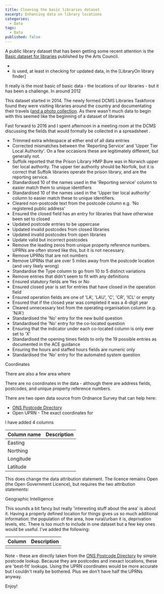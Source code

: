 ```yaml
---
title: Cleaning the basic libraries dataset
excerpt: Enhancing data on library locations
categories:
  - Data
tags:
  - Data
published: false
---
```


A public library dataset that has been getting some recent attention is the [Basic dataset for libraries]() published by the Arts Council.

- 
- Is used, at least in checking for updated data, in the [LibraryOn library finder]

It really is the most basic of basic data - the locations of our libraries - but it has been a challenge. In around 2012 

This dataset started in 2014. The newly formed DCMS Libraries Taskforce found they were visiting libraries around the country and documentating their travels ([and a photo collection](). As there wasn't much data to begin with this seemed like the beginning of a dataset of libraries

Fast forward to 2016 and I spent afternoon in a meeting room at the DCMS discussing the fields that would formally be collected in a spreadsheet .




- Trimmed extra whitespace at either end of all data entries
- Corrected mismatches between the 'Reporting Service' and 'Upper Tier Local Authority'. On a few occasions these are legitimately different, but generally not.
- Suffolk reported that the Prison Library HMP Bure was in Norwich upper tier local authority. The upper tier authority should be Norfolk, but it is correct that Suffolk libraries operate the prison library, and are the reporting service.
- Standardised 10 of the names used in the 'Reporting service' column to easier match them to unique identifiers
- Standardised 10 of the names used in the 'Upper tier local authority' column to easier match these to unique identifiers.
- Cleared non-postcode text from the postcode column e.g. 'No registered public address'
- Ensured the closed field has an entry for libraries that have otherwise been set to closed
- Updated postcode entries to be uppercase
- Updated invalid postcodes from closed libraries
- Updated invalid postcodes from open libraries
- Update valid but incorrect postcodes
- Remove the leading zeros from unique property reference numbers. UPRNs are often stored like this, but it is not necessary.
- Remove UPRNs that are not numbers
- Remove UPRNs that are over 5 miles away from the postcode location (and very likely wrong)
- Standardise the Type column to go from 10 to 5 distinct variations
- Remove entries that didn't seem to fit with any definitions
- Ensured statutory fields are Yes or No
- Ensured closed year is set for entries that have closed in the operation field
- Ensured operation fields are one of 'LA', 'LAU', 'C', 'CR', 'ICL' or empty
- Ensured that if the closed year was completed it was a 4-digit year
- Cleared unnecessary text from the operating organisation column (e.g. 'N/A')
- Standardised the 'No' entry for the new build question
- Standardised the 'No' entry for the co-located question
- Ensuring that the indicator under each co-located column is only ever set to 'X'
- Standardised the opening times fields to only the 19 possible entries as documented in the ACE guidance
- Ensuring the hours and staffed hours fields are numeric only
- Standardised the 'No' entry for the automated system question


Coordinates

There are also a few area where

There are no coordinates in the data - although there are address fields, postcodes, and unique property reference numbers.

There are two open data source from Ordnance Survey that can help here:

- [ONS Postcode Directory]()
- Open UPRN - The exact coordinates for 

I have added 4 columns

| Column name | Description |
| ----------- | ----------- |
| Easting     |             |
| Northing    |             |
| Longitude   |             |
| Latitude    |             |

This does change the data attribution statement. The licence remains Open (the Open Government Licence), but requires the two attribution statements:




Geographic Intelligence

This sounds a bit fancy but really 'interesting stuff about the area' is about it. Having a properly defined location for things gives us so much additional information: the population of the area, how rural/urban it is, deprivation levels, etc. There is too much to include in one dataset but a few key ones would be useful. I've added the following:


| Column | Description |
| ------ | ----------- |
|        |             |


Note - these are directly taken from the [ONS Postcode Directory](https://geoportal.statistics.gov.uk/datasets/265778cd85754b7e97f404a1c63aea04) by simple postcode lookup. Because they are postcodes and inexact locations, these are 'best-fit' lookups. Using the UPRN coordinates would be more accurate but I couldn't really be bothered. Plus we don't have half the UPRNs anyway.

Enjoy!